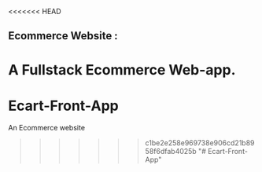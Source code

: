 <<<<<<< HEAD
## Ecommerce Website :
A Fullstack Ecommerce Web-app.
=======
# Ecart-Front-App
An Ecommerce website
>>>>>>> c1be2e258e969738e906cd21b8958f6dfab4025b
"# Ecart-Front-App" 
